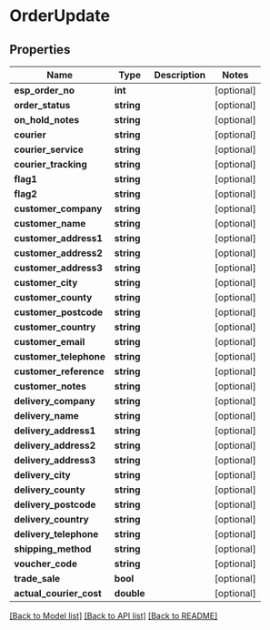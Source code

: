 # OrderUpdate

## Properties
Name | Type | Description | Notes
------------ | ------------- | ------------- | -------------
**esp_order_no** | **int** |  | [optional] 
**order_status** | **string** |  | [optional] 
**on_hold_notes** | **string** |  | [optional] 
**courier** | **string** |  | [optional] 
**courier_service** | **string** |  | [optional] 
**courier_tracking** | **string** |  | [optional] 
**flag1** | **string** |  | [optional] 
**flag2** | **string** |  | [optional] 
**customer_company** | **string** |  | [optional] 
**customer_name** | **string** |  | [optional] 
**customer_address1** | **string** |  | [optional] 
**customer_address2** | **string** |  | [optional] 
**customer_address3** | **string** |  | [optional] 
**customer_city** | **string** |  | [optional] 
**customer_county** | **string** |  | [optional] 
**customer_postcode** | **string** |  | [optional] 
**customer_country** | **string** |  | [optional] 
**customer_email** | **string** |  | [optional] 
**customer_telephone** | **string** |  | [optional] 
**customer_reference** | **string** |  | [optional] 
**customer_notes** | **string** |  | [optional] 
**delivery_company** | **string** |  | [optional] 
**delivery_name** | **string** |  | [optional] 
**delivery_address1** | **string** |  | [optional] 
**delivery_address2** | **string** |  | [optional] 
**delivery_address3** | **string** |  | [optional] 
**delivery_city** | **string** |  | [optional] 
**delivery_county** | **string** |  | [optional] 
**delivery_postcode** | **string** |  | [optional] 
**delivery_country** | **string** |  | [optional] 
**delivery_telephone** | **string** |  | [optional] 
**shipping_method** | **string** |  | [optional] 
**voucher_code** | **string** |  | [optional] 
**trade_sale** | **bool** |  | [optional] 
**actual_courier_cost** | **double** |  | [optional] 

[[Back to Model list]](../README.md#documentation-for-models) [[Back to API list]](../README.md#documentation-for-api-endpoints) [[Back to README]](../README.md)


